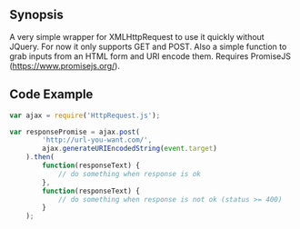 ## Synopsis

A very simple wrapper for XMLHttpRequest to use it quickly without JQuery. For now it only supports GET and POST. Also a simple function to grab inputs from an HTML form and URI encode them. Requires PromiseJS (https://www.promisejs.org/).

## Code Example

```javascript
var ajax = require('HttpRequest.js');

var responsePromise = ajax.post(
	    'http://url-you-want.com/',
	    ajax.generateURIEncodedString(event.target)
	).then(
        function(responseText) {
            // do something when response is ok
        },
        function(responseText) {
            // do something when response is not ok (status >= 400)
        }
    );
```
